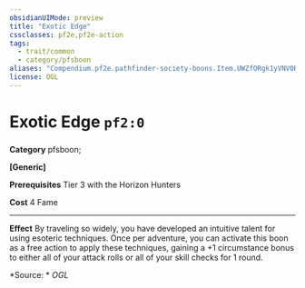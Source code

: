 ```yaml
---
obsidianUIMode: preview
title: "Exotic Edge"
cssclasses: pf2e,pf2e-action
tags:
  - trait/common
  - category/pfsboon
aliases: "Compendium.pf2e.pathfinder-society-boons.Item.UWZfORgk1yVNV0RF"
license: OGL
---
```

# Exotic Edge `pf2:0`

### 

**Category** pfsboon; 




**\[Generic\]**

**Prerequisites** Tier 3 with the Horizon Hunters

**Cost** 4 Fame

* * *

**Effect** By traveling so widely, you have developed an intuitive talent for using esoteric techniques. Once per adventure, you can activate this boon as a free action to apply these techniques, gaining a +1 circumstance bonus to either all of your attack rolls or all of your skill checks for 1 round.

*Source: *
*OGL*